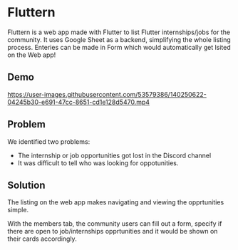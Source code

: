 # Fluttern

Fluttern is a web app made with Flutter to list Flutter internships/jobs for the community. It uses Google Sheet as a backend, simplifying the whole listing process. Enteries can be made in Form which would automatically get lsited on the Web app!

## Demo

https://user-images.githubusercontent.com/53579386/140250622-04245b30-e691-47cc-8651-cd1e128d5470.mp4



## Problem
We identified two problems:

 - The internship or job opportunities got lost in the Discord channel
 - It was difficult to tell who was looking for oppotunities.

## Solution
The listing on the web app makes navigating and viewing the opprtunities simple.

With the members tab, the community users can fill out a form, specify if there are open to job/internships opprtunities and it would be shown on their cards accordingly.
